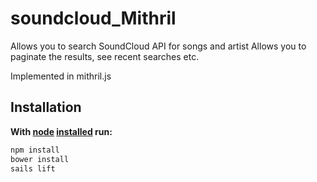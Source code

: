 # soundcloud_Mithril

Allows you to search SoundCloud API for songs and artist
Allows you to paginate the results, see recent searches etc.

Implemented in mithril.js 

## Installation &nbsp;

**With [node](http://nodejs.org) [installed](http://sailsjs.org/#!documentation/new-to-nodejs) run:**
```sh
npm install
bower install
sails lift
```
